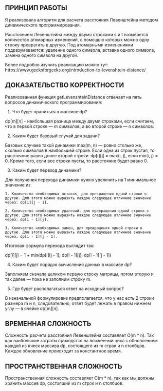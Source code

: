 ## ПРИНЦИП РАБОТЫ

Я реализовала алгоритм для расчета расстояния Левенштейна методом динамического программирования.

Расстоянием Левенштейна между двумя строками s и t называется количество атомарных изменений, с помощью которых можно одну строку превратить в другую. Под атомарными изменениями подразумеваются: удаление одного символа, вставка одного символа, замена одного символа на другой.

Более подробно изучить реализацию можно тут:
https://www.geeksforgeeks.org/introduction-to-levenshtein-distance/

## ДОКАЗАТЕЛЬСТВО КОРРЕКТНОСТИ

Реализованная функция getLevenshteinDistance отвечает на пять вопросов динамического программирования:

1. Что будет храниться в массиве dp?

dp[m][n] - наибольшая разница между двумя строками, если считаем, что в первой строке — m символов, а во второй строке — n символов.

2. Каким будет базовый случай для задачи?

Базовых случаев такой динамики max(m, n) — ровно столько же, сколько символов в наибольшей строке. Если одна из строк пустая, то расстояние равно длине второй строки: dp[i][j] = max(i, j), если min(i, j) = 0. Кроме того, если все строки пусты, то расстояние будет равно 0.

3. Каким будет переход динамики?

Для получения перехода динамики нужно увеличить на 1 минимальное значение из:

    1. Количество необходимых вставок, для превращения одной строки в другую. Для этого можно выразить каждое следующее отличное значение через: dp[i][j - 1].

    2. Количество необходимых удалений, для превращения одной строки в другую. Для этого можно выразить каждое следующее отличное значение через: dp[i - 1][j].

    3. Количество необходимых замен, для превращения одной строки в другую. Для этого можно выразить каждое следующее отличное значение через: dp[i - 1][j - 1].

Итоговая формула перехода выглядит так:

dp[i][j] = 1 + min(dp[i][j - 1], dp[i - 1][j], dp[i - 1][j - 1])

4. Каким будет порядок вычисления данных в массиве dp?

Заполняем сначала целиком первую строку матрицы, потом вторую и так далее — пока не заполним строку m.

5. Где будет располагаться ответ на исходный вопрос?

В изначальной формулировке предполагается, что у нас есть 2 строки размера m и n, следовательно, ответ будет лежать в правом нижнем углу — в ячейке dp[m][n].

## ВРЕМЕННАЯ СЛОЖНОСТЬ

Сложность расчета расстояния Левенштейна составляет O(m \* n). Так как наибольшие затраты приходятся на вложенный цикл с обновлением каждой из ячеек массива dp, состоящего из m строк и n столбцов. Каждое обновление происходит за константное время.

## ПРОСТРАНСТВЕННАЯ СЛОЖНОСТЬ

Пространственная сложность составляет O(m \* n), так как мы должны хранить массив dp, состоящий из m строк и n столбцов.
